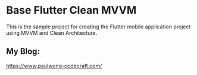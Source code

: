 # Base Flutter Clean MVVM

This is the sample project for creating the Flutter mobile application project using MVVM and Clean Architecture.

## My Blog:

https://www.paulwong-codecraft.com/

